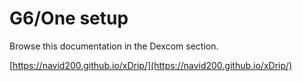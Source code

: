 # G6/One setup

Browse this documentation in the Dexcom section.

[https://navid200.github.io/xDrip/](https://navid200.github.io/xDrip/)


